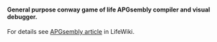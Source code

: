 ####  General purpose conway game of life APGsembly compiler and visual debugger. 

For details see [APGsembly article](https://conwaylife.com/wiki/APGsembly) in LifeWiki. 
